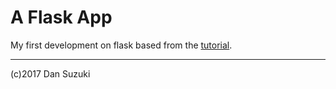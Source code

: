 # A Flask App
My first development on flask based from the [tutorial](https://blog.miguelgrinberg.com/post/the-flask-mega-tutorial-part-i-hello-world).

---
(c)2017 Dan Suzuki

